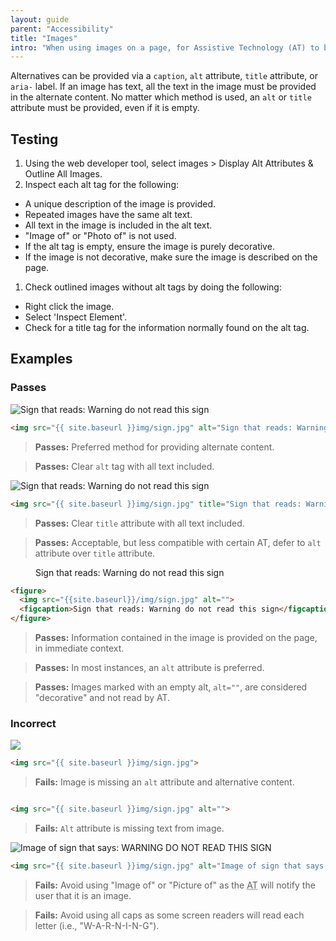 ```yaml
---
layout: guide
parent: "Accessibility"
title: "Images"
intro: "When using images on a page, for Assistive Technology (AT) to be able to recognize and read it, you must provide an alternate method for that content."
---
```


Alternatives can be provided via a `caption`, `alt` attribute, `title` attribute, or `aria-` label. If an image has text, all the text in the image must be provided in the alternate content. No matter which method is used, an `alt` or `title` attribute must be provided, even if it is empty.

## Testing

1. Using the web developer tool, select images > Display Alt Attributes & Outline All Images.
1. Inspect each alt tag for the following:
  * A unique description of the image is provided.
  * Repeated images have the same alt text.
  * All text in the image is included in the alt text.
  * "Image of" or "Photo of" is not used.
  * If the alt tag is empty, ensure the image is purely decorative.
  * If the image is not decorative, make sure the image is described on the page.
1. Check outlined images without alt tags by doing the following:
  * Right click the image.
  * Select 'Inspect Element'.
  * Check for a title tag for the information normally found on the alt tag.

## Examples

### Passes

<div class="ds-preview">
  <img src="{{ site.baseurl }}img/sign.jpg" alt="Sign that reads: Warning do not read this sign">
</div>

```html
<img src="{{ site.baseurl }}img/sign.jpg" alt="Sign that reads: Warning do not read this sign">
```

> **Passes:** Preferred method for providing alternate content.

> **Passes:** Clear `alt` tag with all text included.

<div class="ds-preview">
  <img src="{{ site.baseurl }}img/sign.jpg" title="Sign that reads: Warning do not read this sign">
</div>

```html
<img src="{{ site.baseurl }}img/sign.jpg" title="Sign that reads: Warning do not read this sign">
```

> **Passes:** Clear `title` attribute with all text included.

> **Passes:** Acceptable, but less compatible with certain AT, defer to `alt` attribute over `title` attribute.

<div class="ds-preview">
  <figure>
    <img src="{{site.baseurl}}/img/sign.jpg" alt="">
    <figcaption>Sign that reads: Warning do not read this sign</figcaption>
  </figure>
</div>

```html
<figure>
  <img src="{{site.baseurl}}/img/sign.jpg" alt="">
  <figcaption>Sign that reads: Warning do not read this sign</figcaption>
</figure>
```

> **Passes:** Information contained in the image is provided on the page, in immediate context.

> **Passes:** In most instances, an `alt` attribute is preferred.

> **Passes:** Images marked with an empty alt, `alt=""`, are considered "decorative" and not read by AT.

### Incorrect

<div class="ds-preview">
  <img src="{{ site.baseurl }}img/sign.jpg">
</div>

```html
<img src="{{ site.baseurl }}img/sign.jpg">
```

> **Fails:** Image is missing an `alt` attribute and alternative content.

<div class="ds-preview">
  <img src="{{ site.baseurl }}img/sign.jpg" alt="">
</div>

```html
<img src="{{ site.baseurl }}img/sign.jpg" alt="">
```

> **Fails:** `Alt` attribute is missing text from image.

<div class="ds-preview">
  <img src="{{ site.baseurl }}img/sign.jpg" alt="Image of sign that says: WARNING DO NOT READ THIS SIGN">
</div>

```html
<img src="{{ site.baseurl }}img/sign.jpg" alt="Image of sign that says: WARNING DO NOT READ THIS SIGN">
```

> **Fails:** Avoid using "Image of" or "Picture of" as the <abbr title="Assistive Technology">AT</abbr> will notify the user that it is an image.

> **Fails:** Avoid using all caps as some screen readers will read each letter (i.e., "W-A-R-N-I-N-G").
